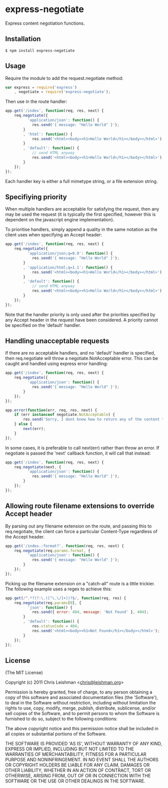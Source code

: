 
# express-negotiate

  Express content negotiation functions.

## Installation

    $ npm install express-negotiate

## Usage

Require the module to add the request.negotiate method:

```javascript
var express = require('express')
    , negotiate = require('express-negotiate');
```

Then use in the route handler:

```javascript
app.get('/index', function(req, res, next) {
    req.negotiate({
          'application/json': function() {
            res.send('{ message: "Hello World" }');
        }
        , 'html': function() {
            res.send('<html><body><h1>Hello World</h1></body></html>');
        }
        , 'default': function() {
            // send HTML anyway
            res.send('<html><body><h1>Hello World</h1></body></html>');
        }
    });
});
```

Each handler key is either a full mimetype string, or a file extension string.

## Specifiying priority

When multiple handlers are acceptable for satisfying the request, then any may
be used the request (it is typically the first specified, however this is
dependent on the javascript engine implementation).

To prioritise handlers, simply append a quality in the same notation as the
client uses when specifying an Accept header:

```javascript
app.get('/index', function(req, res, next) {
    req.negotiate({
          'application/json;q=0.9': function() {
            res.send('{ message: "Hello World" }');
        }
        , 'application/html;q=1.1': function() {
            res.send('<html><body><h1>Hello World</h1></body></html>');
        }
        , 'default': function() {
            // send HTML anyway
            res.send('<html><body><h1>Hello World</h1></body></html>');
        }
    });
});
```

Note that the handler priority is only used after the priorities specified
by any Accept header in the request have been considered.  A priority cannot be
specified on the 'default' handler.

## Handling unacceptable requests

If there are no acceptable handlers, and no 'default' handler is specified,
then req.negotiate will throw a negotiate.NotAcceptable error.  This can be
caught and handled using express error handling:

```javascript
app.get('/index', function(req, res, next) {
    req.negotiate({
          'application/json': function() {
            res.send('{ message: "Hello World" }');
        }
    });
});

app.error(function(err, req, res, next) {
    if (err instanceof negotiate.NotAcceptable) {
        res.send('Sorry, I dont know how to return any of the content types requested', 406);
    } else {
        next(err);
    }
});
```

In some cases, it is preferable to call next(err) rather than throw an error.
If negotiate is passed the 'next' callback function, it will call that
instead:

```javascript
app.get('/index', function(req, res, next) {
    req.negotiate(next, {
          'application/json': function() {
            res.send('{ message: "Hello World" }');
        }
    });
});
```

## Allowing route filename extensions to override Accept header

By parsing out any filename extension on the route, and passing
this to req.negotiate, the client can force a particular
Content-Type regardless of the Accept header.

```javascript
app.get('/index.:format?', function(req, res, next) {
    req.negotiate(req.params.format, {
          'application/json': function() {
            res.send('{ message: "Hello World" }');
        }
    });
});
```

Picking up the filename extension on a "catch-all" route is a little trickier.
The following example uses a regex to achieve this:

```javascript
app.get(/^.*?(?:\.([^\.\/]+))?$/, function(req, res) {
    req.negotiate(req.params[0], {
          'json': function() {
            res.send({ error: 404, message: 'Not Found' }, 404);
        }
        , 'default': function() {
            res.statusCode = 404;
            res.send('<html><body><h1>Not Found</h1></body></html>');
        }
    });
});
```

## License

(The MIT License)

Copyright (c) 2011 Chris Leishman &lt;chris@leishman.org&gt;

Permission is hereby granted, free of charge, to any person obtaining
a copy of this software and associated documentation files (the
'Software'), to deal in the Software without restriction, including
without limitation the rights to use, copy, modify, merge, publish,
distribute, sublicense, and/or sell copies of the Software, and to
permit persons to whom the Software is furnished to do so, subject to
the following conditions:

The above copyright notice and this permission notice shall be
included in all copies or substantial portions of the Software.

THE SOFTWARE IS PROVIDED 'AS IS', WITHOUT WARRANTY OF ANY KIND,
EXPRESS OR IMPLIED, INCLUDING BUT NOT LIMITED TO THE WARRANTIES OF
MERCHANTABILITY, FITNESS FOR A PARTICULAR PURPOSE AND NONINFRINGEMENT.
IN NO EVENT SHALL THE AUTHORS OR COPYRIGHT HOLDERS BE LIABLE FOR ANY
CLAIM, DAMAGES OR OTHER LIABILITY, WHETHER IN AN ACTION OF CONTRACT,
TORT OR OTHERWISE, ARISING FROM, OUT OF OR IN CONNECTION WITH THE
SOFTWARE OR THE USE OR OTHER DEALINGS IN THE SOFTWARE.
